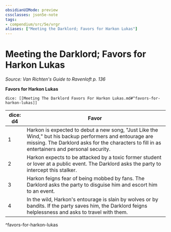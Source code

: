 ```yaml
---
obsidianUIMode: preview
cssclasses: json5e-note
tags:
- compendium/src/5e/vrgr
aliases: ["Meeting the Darklord; Favors for Harkon Lukas"]
---
```

# Meeting the Darklord; Favors for Harkon Lukas
*Source: Van Richten's Guide to Ravenloft p. 136* 

**Favors for Harkon Lukas**

`dice: [[Meeting The Darklord Favors For Harkon Lukas.md#^favors-for-harkon-lukas]]`

| dice: d4 | Favor |
|----------|-------|
| 1 | Harkon is expected to debut a new song, "Just Like the Wind," but his backup performers and entourage are missing. The Darklord asks for the characters to fill in as entertainers and personal security. |
| 2 | Harkon expects to be attacked by a toxic former student or lover at a public event. The Darklord asks the party to intercept this stalker. |
| 3 | Harkon feigns fear of being mobbed by fans. The Darklord asks the party to disguise him and escort him to an event. |
| 4 | In the wild, Harkon's entourage is slain by wolves or by bandits. If the party saves him, the Darklord feigns helplessness and asks to travel with them. |
^favors-for-harkon-lukas
